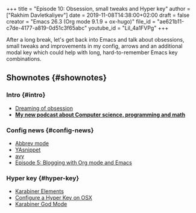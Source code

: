 +++
title = "Episode 10: Obsession, small tweaks and Hyper key"
author = ["Rakhim Davletkaliyev"]
date = 2019-11-08T14:38:00+02:00
draft = false
creator = "Emacs 26.3 (Org mode 9.1.9 + ox-hugo)"
file_id = "ae621b11-c7de-4177-a819-0d51c3f65abc"
youtube_id = "Lil_4a1FVPg"
+++

After a long break, let's get back into Emacs and talk about obsessions, small tweaks and improvements in my config, arrows and an additional modal key which could help with long, hard-to-remember Emacs key combinations.


## Shownotes {#shownotes}


### Intro {#intro}

-   [Dreaming of obsession](https://rakhim.org/2014/12/obsession/)
-   **[My new podcast about Computer science, programming and math](https://podcast.codexpanse.com/)**


### Config news {#config-news}

-   [Abbrev mode](https://www.gnu.org/software/emacs/manual/html%5Fnode/emacs/Abbrevs.html)
-   [YAsnippet](https://github.com/joaotavora/yasnippet)
-   [avy](https://github.com/abo-abo/avy)
-   [Episode 5: Blogging with Org mode and Emacs](https://emacscast.org/episode%5F5/)


### Hyper key {#hyper-key}

-   [Karabiner Elements](https://pqrs.org/osx/karabiner/)
-   [Configure a Hyper Key on OSX](https://www.nadeau.tv/post/configure-hyper-key-osx/)
-   [Karabiner God Mode](https://medium.com/@nikitavoloboev/karabiner-god-mode-7407a5ddc8f6)
